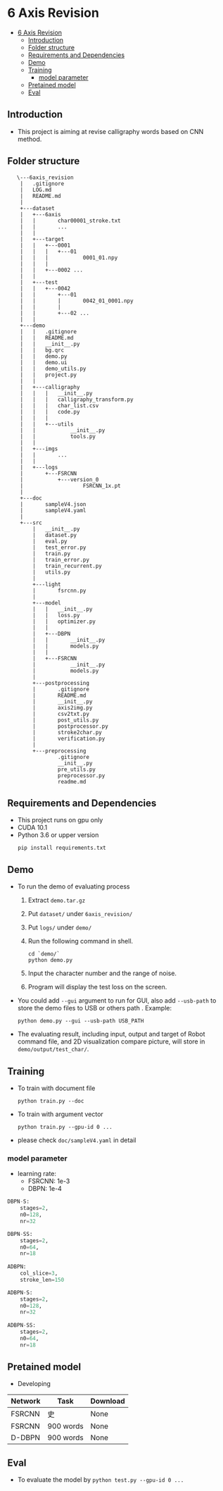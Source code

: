 # 6 Axis Revision 

- [6 Axis Revision](#6-axis-revision)
  - [Introduction](#introduction)
  - [Folder structure](#folder-structure)
  - [Requirements and Dependencies](#requirements-and-dependencies)
  - [Demo](#demo)
  - [Training](#training)
    - [model parameter](#model-parameter)
  - [Pretained model](#pretained-model)
  - [Eval](#eval)
## Introduction

- This project is aiming at revise calligraphy words based on CNN method.

## Folder structure

```
   \---6axis_revision
    |   .gitignore
    |   LOG.md
    |   README.md
    |
    +---dataset
    |   +---6axis
    |   |       char00001_stroke.txt
    |   |       ...
    |   |
    |   +---target
    |   |   +---0001
    |   |   |   +---01
    |   |   |           0001_01.npy
    |   |   |
    |   |   +---0002 ...
    |   |
    |   +---test
    |   |   +---0042
    |   |       +---01
    |   |       |       0042_01_0001.npy
    |   |       |
    |   |       +---02 ...
    |   |
    +---demo
    |   |   .gitignore
    |   |   README.md
    |   |   __init__.py
    |   |   bg.qrc
    |   |   demo.py
    |   |   demo.ui
    |   |   demo_utils.py
    |   |   project.py
    |   |   
    |   +---calligraphy
    |   |   |   __init__.py
    |   |   |   calligraphy_transform.py
    |   |   |   char_list.csv
    |   |   |   code.py
    |   |   |   
    |   |   +---utils
    |   |           __init__.py
    |   |           tools.py
    |   |           
    |   +---imgs
    |   |       ...
    |   |       
    |   +---logs
    |       +---FSRCNN
    |           +---version_0
    |                   FSRCNN_1x.pt
    |
    +---doc
    |       sampleV4.json
    |       sampleV4.yaml
    |       
    +---src
        |   __init__.py
        |   dataset.py
        |   eval.py
        |   test_error.py
        |   train.py
        |   train_error.py
        |   train_recurrent.py
        |   utils.py
        |   
        +---light
        |       fsrcnn.py
        |       
        +---model
        |   |   __init__.py
        |   |   loss.py
        |   |   optimizer.py
        |   |   
        |   +---DBPN
        |   |       __init__.py
        |   |       models.py
        |   |           
        |   +---FSRCNN
        |           __init__.py
        |           models.py
        |           
        +---postprocessing
        |       .gitignore
        |       README.md
        |       __init__.py
        |       axis2img.py
        |       csv2txt.py
        |       post_utils.py
        |       postprocessor.py
        |       stroke2char.py
        |       verification.py
        |       
        +---preprocessing
                .gitignore
                __init__.py
                pre_utils.py
                preprocessor.py
                readme.md
```


## Requirements and Dependencies

- This project runs on gpu only
- CUDA 10.1
- Python 3.6 or upper version
    ```shell
    pip install requirements.txt
    ```

## Demo
- To run the demo of evaluating process
    1. Extract `demo.tar.gz`  
    
    2. Put `dataset/` under `6axis_revision/` 
   
    3. Put `logs/` under `demo/` 

    4. Run the following command in shell.
        ```shell
        cd `demo/`
        python demo.py
        ```

    5. Input the character number and the range of noise.

    6. Program will display the test loss on the screen.

- You could add `--gui` argument to run for GUI, also add `--usb-path` to store the demo files to USB or others path . Example:
    ```shell
    python demo.py --gui --usb-path USB_PATH
    ```

- The evaluating result, including input, output and target of Robot command file, and 2D visualization compare picture, will store in `demo/output/test_char/`.
## Training

- To train with document file
    ```
    python train.py --doc
    ```

- To train with argument vector
    ```
    python train.py --gpu-id 0 ...
    ```

- please check `doc/sampleV4.yaml` in detail

### model parameter

- learning rate:
    - FSRCNN: 1e-3
    - DBPN: 1e-4

```python
DBPN-S:
	stages=2,
	n0=128,
	nr=32

DBPN-SS:
	stages=2,
	n0=64,
	nr=18
	
ADBPN:
	col_slice=3,
	stroke_len=150

ADBPN-S:
	stages=2,
	n0=128,
	nr=32
	
ADBPN-SS:
	stages=2,
	n0=64,
	nr=18
```

## Pretained model

- Developing

| Network | Task      | Download |
| ------- | --------- | -------- |
| FSRCNN  | 史        | None     |
| FSRCNN  | 900 words | None     |
| D-DBPN  | 900 words | None     |

## Eval

- To evaluate the model by
`python test.py --gpu-id 0 ...`